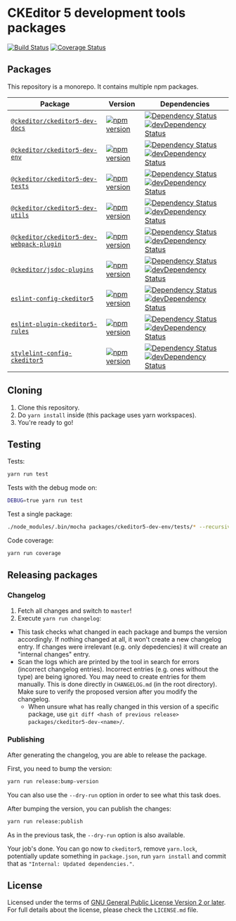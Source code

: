 CKEditor 5 development tools packages
=====================================

[![Build Status](https://travis-ci.org/ckeditor/ckeditor5-dev.svg?branch=master)](https://travis-ci.org/ckeditor/ckeditor5-dev)
[![Coverage Status](https://coveralls.io/repos/github/ckeditor/ckeditor5-dev/badge.svg?branch=master)](https://coveralls.io/github/ckeditor/ckeditor5-dev?branch=master)

## Packages

This repository is a monorepo. It contains multiple npm packages.

| Package | Version | Dependencies |
|---------|---------|--------------|
| [`@ckeditor/ckeditor5-dev-docs`](/packages/ckeditor5-dev-docs) | [![npm version](https://badge.fury.io/js/%40ckeditor%2Fckeditor5-dev-docs.svg)](https://www.npmjs.com/package/@ckeditor/ckeditor5-dev-docs) | [![Dependency Status](https://david-dm.org/ckeditor/ckeditor5-dev.svg?path=packages/ckeditor5-dev-docs)](https://david-dm.org/ckeditor/ckeditor5-dev?path=packages/ckeditor5-dev-docs) [![devDependency Status](https://david-dm.org/ckeditor/ckeditor5-dev/dev-status.svg?path=packages/ckeditor5-dev-docs)](https://david-dm.org/ckeditor/ckeditor5-dev?path=packages/ckeditor5-dev-docs&type=dev) |
| [`@ckeditor/ckeditor5-dev-env`](/packages/ckeditor5-dev-env) | [![npm version](https://badge.fury.io/js/%40ckeditor%2Fckeditor5-dev-env.svg)](https://www.npmjs.com/package/@ckeditor/ckeditor5-dev-env) | [![Dependency Status](https://david-dm.org/ckeditor/ckeditor5-dev.svg?path=packages/ckeditor5-dev-env)](https://david-dm.org/ckeditor/ckeditor5-dev?path=packages/ckeditor5-dev-env) [![devDependency Status](https://david-dm.org/ckeditor/ckeditor5-dev/dev-status.svg?path=packages/ckeditor5-dev-env)](https://david-dm.org/ckeditor/ckeditor5-dev?path=packages/ckeditor5-dev-env&type=dev) |
| [`@ckeditor/ckeditor5-dev-tests`](/packages/ckeditor5-dev-tests) | [![npm version](https://badge.fury.io/js/%40ckeditor%2Fckeditor5-dev-tests.svg)](https://www.npmjs.com/package/@ckeditor/ckeditor5-dev-tests) | [![Dependency Status](https://david-dm.org/ckeditor/ckeditor5-dev.svg?path=packages/ckeditor5-dev-tests)](https://david-dm.org/ckeditor/ckeditor5-dev?path=packages/ckeditor5-dev-tests) [![devDependency Status](https://david-dm.org/ckeditor/ckeditor5-dev/dev-status.svg?path=packages/ckeditor5-dev-tests)](https://david-dm.org/ckeditor/ckeditor5-dev?path=packages/ckeditor5-dev-tests&type=dev) |
| [`@ckeditor/ckeditor5-dev-utils`](/packages/ckeditor5-dev-utils) | [![npm version](https://badge.fury.io/js/%40ckeditor%2Fckeditor5-dev-utils.svg)](https://www.npmjs.com/package/@ckeditor/ckeditor5-dev-utils) | [![Dependency Status](https://david-dm.org/ckeditor/ckeditor5-dev.svg?path=packages/ckeditor5-dev-utils)](https://david-dm.org/ckeditor/ckeditor5-dev?path=packages/ckeditor5-dev-utils) [![devDependency Status](https://david-dm.org/ckeditor/ckeditor5-dev/dev-status.svg?path=packages/ckeditor5-dev-utils)](https://david-dm.org/ckeditor/ckeditor5-dev?path=packages/ckeditor5-dev-utils&type=dev) |
| [`@ckeditor/ckeditor5-dev-webpack-plugin`](/packages/ckeditor5-dev-webpack-plugin) | [![npm version](https://badge.fury.io/js/%40ckeditor%2Fckeditor5-dev-webpack-plugin.svg)](https://www.npmjs.com/package/@ckeditor/ckeditor5-dev-webpack-plugin) | [![Dependency Status](https://david-dm.org/ckeditor/ckeditor5-dev.svg?path=packages/ckeditor5-dev-webpack-plugin)](https://david-dm.org/ckeditor/ckeditor5-dev?path=packages/ckeditor5-dev-webpack-plugin) [![devDependency Status](https://david-dm.org/ckeditor/ckeditor5-dev/dev-status.svg?path=packages/ckeditor5-dev-webpack-plugin)](https://david-dm.org/ckeditor/ckeditor5-dev?path=packages/ckeditor5-dev-webpack-plugin&type=dev) |
| [`@ckeditor/jsdoc-plugins`](/packages/jsdoc-plugins) | [![npm version](https://badge.fury.io/js/%40ckeditor%2Fjsdoc-plugins.svg)](https://www.npmjs.com/package/@ckeditor/jsdoc-plugins) | [![Dependency Status](https://david-dm.org/ckeditor/ckeditor5-dev.svg?path=packages/jsdoc-plugins)](https://david-dm.org/ckeditor/ckeditor5-dev?path=packages/jsdoc-plugins) [![devDependency Status](https://david-dm.org/ckeditor/ckeditor5-dev/dev-status.svg?path=packages/jsdoc-plugins)](https://david-dm.org/ckeditor/ckeditor5-dev?path=packages/jsdoc-plugins&type=dev) |
| [`eslint-config-ckeditor5`](/packages/eslint-config-ckeditor5) | [![npm version](https://badge.fury.io/js/eslint-config-ckeditor5.svg)](https://www.npmjs.com/package/eslint-config-ckeditor5) | [![Dependency Status](https://david-dm.org/ckeditor/ckeditor5-dev.svg?path=packages/eslint-config-ckeditor5)](https://david-dm.org/ckeditor/ckeditor5-dev?path=packages/eslint-config-ckeditor5) [![devDependency Status](https://david-dm.org/ckeditor/ckeditor5-dev/dev-status.svg?path=packages/eslint-config-ckeditor5)](https://david-dm.org/ckeditor/ckeditor5-dev?path=packages/eslint-config-ckeditor5&type=dev) |
| [`eslint-plugin-ckeditor5-rules`](/packages/eslint-plugin-ckeditor5-rules) | [![npm version](https://badge.fury.io/js/eslint-plugin-ckeditor5-rules.svg)](https://www.npmjs.com/package/eslint-plugin-ckeditor5-rules) | [![Dependency Status](https://david-dm.org/ckeditor/ckeditor5-dev.svg?path=packages/eslint-plugin-ckeditor5-rules)](https://david-dm.org/ckeditor/ckeditor5-dev?path=packages/eslint-plugin-ckeditor5-rules) [![devDependency Status](https://david-dm.org/ckeditor/ckeditor5-dev/dev-status.svg?path=packages/eslint-plugin-ckeditor5-rules)](https://david-dm.org/ckeditor/ckeditor5-dev?path=packages/eslint-plugin-ckeditor5-rules&type=dev) |
| [`stylelint-config-ckeditor5`](/packages/stylelint-config-ckeditor5) | [![npm version](https://badge.fury.io/js/stylelint-config-ckeditor5.svg)](https://www.npmjs.com/package/stylelint-config-ckeditor5) | [![Dependency Status](https://david-dm.org/ckeditor/ckeditor5-dev.svg?path=packages/stylelint-config-ckeditor5)](https://david-dm.org/ckeditor/ckeditor5-dev?path=packages/stylelint-config-ckeditor5) [![devDependency Status](https://david-dm.org/ckeditor/ckeditor5-dev/dev-status.svg?path=packages/stylelint-config-ckeditor5)](https://david-dm.org/ckeditor/ckeditor5-dev?path=packages/stylelint-config-ckeditor5&type=dev) |

## Cloning

1. Clone this repository.
2. Do `yarn install` inside (this package uses yarn workspaces).
3. You're ready to go!

## Testing

Tests:

```bash
yarn run test
```

Tests with the debug mode on:

```bash
DEBUG=true yarn run test
```

Test a single package:

```bash
./node_modules/.bin/mocha packages/ckeditor5-dev-env/tests/* --recursive
```

Code coverage:

```bash
yarn run coverage
```

## Releasing packages

### Changelog

1. Fetch all changes and switch to `master`!
2. Execute `yarn run changelog`:
  * This task checks what changed in each package and bumps the version accordingly. If nothing changed at all, it won't create a new changelog entry. If changes were irrelevant (e.g. only depedencies) it will create an "internal changes" entry.
  * Scan the logs which are printed by the tool in search for errors (incorrect changelog entries). Incorrect entries (e.g. ones without the type) are being ignored. You may need to create entries for them manually. This is done directly in `CHANGELOG.md` (in the root directory). Make sure to verify the proposed version after you modify the changelog.
    * When unsure what has really changed in this version of a specific package, use `git diff <hash of previous release> packages/ckeditor5-dev-<name>/`.

### Publishing

After generating the changelog, you are able to release the package.

First, you need to bump the version:

```bash
yarn run release:bump-version
```

You can also use the `--dry-run` option in order to see what this task does.

After bumping the version, you can publish the changes:

```bash
yarn run release:publish
```

As in the previous task, the `--dry-run` option is also available.

Your job's done. You can go now to `ckeditor5`, remove `yarn.lock`, potentially update something in `package.json`, run `yarn install` and commit that as `"Internal: Updated dependencies."`.

## License

Licensed under the terms of [GNU General Public License Version 2 or later](http://www.gnu.org/licenses/gpl.html). For full details about the license, please check the `LICENSE.md` file.
